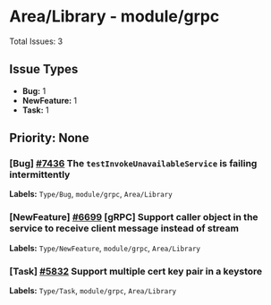 # Area/Library - module/grpc

Total Issues: 3

## Issue Types

- **Bug:** 1
- **NewFeature:** 1
- **Task:** 1

## Priority: None

### [Bug] [#7436](https://github.com/ballerina-platform/ballerina-library/issues/7436) The `testInvokeUnavailableService` is failing intermittently
**Labels:** `Type/Bug`, `module/grpc`, `Area/Library`

### [NewFeature] [#6699](https://github.com/ballerina-platform/ballerina-library/issues/6699) [gRPC] Support caller object in the service to receive client message instead of stream
**Labels:** `Type/NewFeature`, `module/grpc`, `Area/Library`

### [Task] [#5832](https://github.com/ballerina-platform/ballerina-library/issues/5832) Support multiple cert key pair in a keystore
**Labels:** `Type/Task`, `module/grpc`, `Area/Library`

